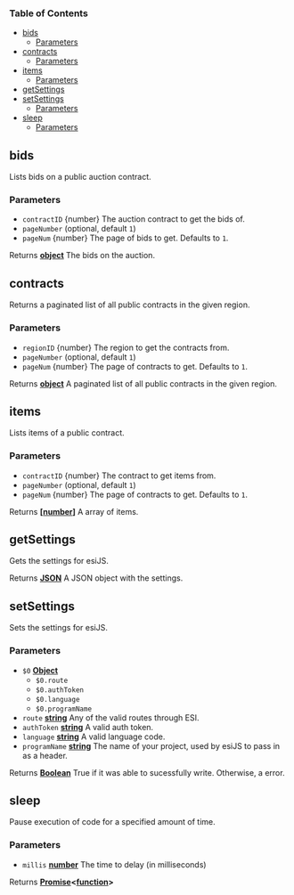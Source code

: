 <!-- Generated by documentation.js. Update this documentation by updating the source code. -->

### Table of Contents

-   [bids][1]
    -   [Parameters][2]
-   [contracts][3]
    -   [Parameters][4]
-   [items][5]
    -   [Parameters][6]
-   [getSettings][7]
-   [setSettings][8]
    -   [Parameters][9]
-   [sleep][10]
    -   [Parameters][11]

## bids

Lists bids on a public auction contract.

### Parameters

-   `contractID`  {number} The auction contract to get the bids of.
-   `pageNumber`   (optional, default `1`)
-   `pageNum`  {number} The page of bids to get. Defaults to `1`.

Returns **[object][12]** The bids on the auction.

## contracts

Returns a paginated list of all public contracts in the given region.

### Parameters

-   `regionID`  {number} The region to get the contracts from.
-   `pageNumber`   (optional, default `1`)
-   `pageNum`  {number} The page of contracts to get. Defaults to `1`.

Returns **[object][12]** A paginated list of all public contracts in the given region.

## items

Lists items of a public contract.

### Parameters

-   `contractID`  {number} The contract to get items from.
-   `pageNumber`   (optional, default `1`)
-   `pageNum`  {number} The page of contracts to get. Defaults to `1`.

Returns **\[[number][13]]** A array of items.

## getSettings

Gets the settings for esiJS.

Returns **[JSON][14]** A JSON object with the settings.

## setSettings

Sets the settings for esiJS.

### Parameters

-   `$0` **[Object][12]** 
    -   `$0.route`  
    -   `$0.authToken`  
    -   `$0.language`  
    -   `$0.programName`  
-   `route` **[string][15]** Any of the valid routes through ESI.
-   `authToken` **[string][15]** A valid auth token.
-   `language` **[string][15]** A valid language code.
-   `programName` **[string][15]** The name of your project, used by esiJS to pass in as a header.

Returns **[Boolean][16]** True if it was able to sucessfully write. Otherwise, a error.

## sleep

Pause execution of code for a specified amount of time.

### Parameters

-   `millis` **[number][13]** The time to delay (in milliseconds)

Returns **[Promise][17]&lt;[function][18]>** 

[1]: #bids

[2]: #parameters

[3]: #contracts

[4]: #parameters-1

[5]: #items

[6]: #parameters-2

[7]: #getsettings

[8]: #setsettings

[9]: #parameters-3

[10]: #sleep

[11]: #parameters-4

[12]: https://developer.mozilla.org/docs/Web/JavaScript/Reference/Global_Objects/Object

[13]: https://developer.mozilla.org/docs/Web/JavaScript/Reference/Global_Objects/Number

[14]: https://developer.mozilla.org/docs/Web/JavaScript/Reference/Global_Objects/JSON

[15]: https://developer.mozilla.org/docs/Web/JavaScript/Reference/Global_Objects/String

[16]: https://developer.mozilla.org/docs/Web/JavaScript/Reference/Global_Objects/Boolean

[17]: https://developer.mozilla.org/docs/Web/JavaScript/Reference/Global_Objects/Promise

[18]: https://developer.mozilla.org/docs/Web/JavaScript/Reference/Statements/function
